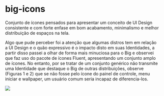 # big-icons
Conjunto de ícones pensados para apresentar um conceito de UI Design consistente e com forte enfase em bom acabamento, minimalismo  e melhor distribuição de espaços na tela.

Algo que pude perceber foi a atenção que algumas distros tem em relação a UI Design e o quão expressivo é o impacto disto em suas Identidades, a partir disso passei a olhar de forma mais minuciosa para o Big e observei que faz uso do pacote de ícones Fluent, apresentando um conjunto amplo de ícones. No entanto, por se tratar de um conjunto genérico não transmite uma Identidade que destaque o Big de outras distribuições, observe (Figuras 1 e 2) que se não fosse pelo ícone do painel de controle, menu iniciar e wallpaper, um usuário comum seria incapaz de diferencia-los.

<img src="https://i.imgur.com/VyIU8NI.png">
